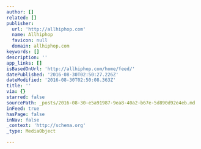 ```yaml
---
author: []
related: []
publisher:
  url: 'http://allhiphop.com'
  name: Allhiphop
  favicon: null
  domain: allhiphop.com
keywords: []
description: ''
app_links: []
isBasedOnUrl: 'http://allhiphop.com/home/feed/'
datePublished: '2016-08-30T02:50:27.226Z'
dateModified: '2016-08-30T02:50:08.363Z'
title: ''
via: {}
starred: false
sourcePath: _posts/2016-08-30-e5a91987-9ea8-40a2-b67e-5d890d92e4eb.md
inFeed: true
hasPage: false
inNav: false
_context: 'http://schema.org'
_type: MediaObject

---
```

<article style=""></article>